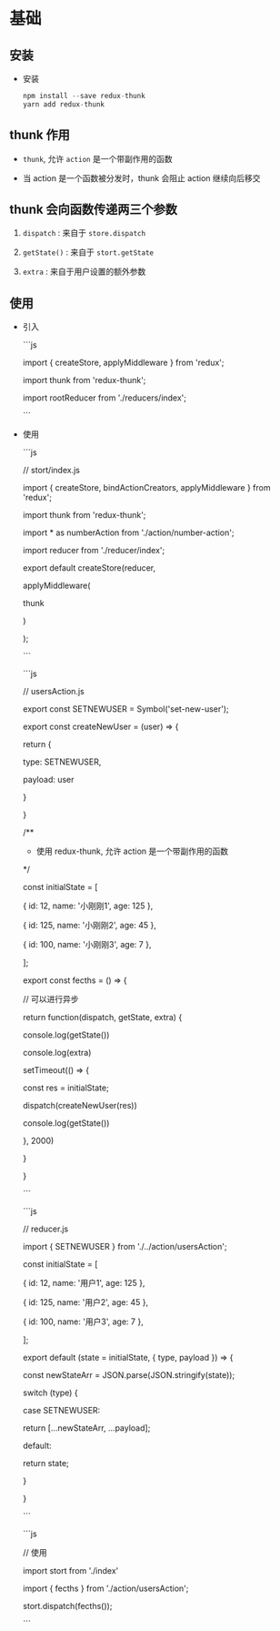 # 基础

## 安装

*   安装

    ```javascript
    npm install --save redux-thunk
    yarn add redux-thunk
    ```

## thunk 作用

*   `thunk`, 允许 `action` 是一个带副作用的函数

*   当 action 是一个函数被分发时，thunk 会阻止 action 继续向后移交

## thunk 会向函数传递两三个参数

1.  `dispatch` : 来自于 `store.dispatch`

2.  `getState()` : 来自于 `stort.getState`

3.  `extra` : 来自于用户设置的额外参数

## 使用

*   引入

    \`\`\`js

    import { createStore, applyMiddleware } from 'redux';

    import thunk from 'redux-thunk';

    import rootReducer from './reducers/index';

    \`\`\`

*   使用

    \`\`\`js

    // stort/index.js

    import { createStore, bindActionCreators, applyMiddleware } from 'redux';

    import thunk from 'redux-thunk';

    import \* as numberAction from './action/number-action';

    import reducer from './reducer/index';

    export default createStore(reducer,

    applyMiddleware(

    thunk

    )

    );

    \`\`\`

    \`\`\`js

    // usersAction.js

    export const SETNEWUSER = Symbol('set-new-user');

    export const createNewUser = (user) => {

    return {

    type: SETNEWUSER,

    payload: user

    }

    }

    /\*\*

    *   使用 redux-thunk, 允许 action 是一个带副作用的函数

    \*/

    const initialState = \[

    { id: 12, name: '小刚刚1', age: 125 },

    { id: 125, name: '小刚刚2', age: 45 },

    { id: 100, name: '小刚刚3', age: 7 },

    ];

    export const fecths = () => {

    // 可以进行异步

    return function(dispatch, getState, extra) {

    console.log(getState())

    console.log(extra)

    setTimeout(() => {

    const res = initialState;

    dispatch(createNewUser(res))

    console.log(getState())

    }, 2000)

    }

    }

    \`\`\`

    \`\`\`js

    // reducer.js

    import { SETNEWUSER } from './../action/usersAction';

    const initialState = \[

    { id: 12, name: '用户1', age: 125 },

    { id: 125, name: '用户2', age: 45 },

    { id: 100, name: '用户3', age: 7 },

    ];

    export default (state = initialState, { type, payload }) => {

    const newStateArr = JSON.parse(JSON.stringify(state));

    switch (type) {

    case SETNEWUSER:

    return \[...newStateArr, ...payload];

    default:

    return state;

    }

    }

    \`\`\`

    \`\`\`js

    // 使用

    import stort from './index'

    import { fecths } from './action/usersAction';

    stort.dispatch(fecths());

    \`\`\`
